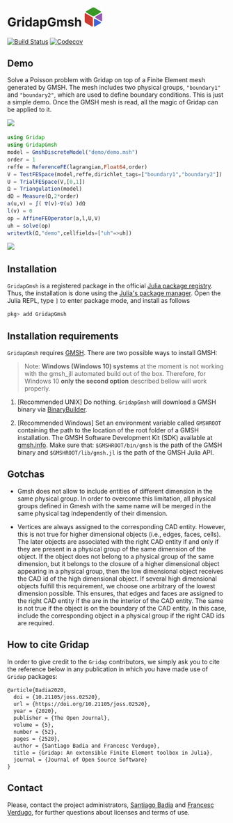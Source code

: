 # GridapGmsh <img src="https://github.com/gridap/Gridap.jl/blob/master/images/color-logo-only.png" width="40" title="Gridap logo">

[![Build Status](https://github.com/gridap/GridapGmsh.jl/workflows/CI/badge.svg?branch=master)](https://github.com/gridap/GridapGmsh.jl/actions?query=workflow%3ACI)
[![Codecov](https://codecov.io/gh/gridap/GridapGmsh.jl/branch/master/graph/badge.svg)](https://codecov.io/gh/gridap/GridapGmsh.jl)


## Demo

Solve a Poisson problem with Gridap on top of a Finite Element mesh generated by GMSH. The mesh includes two physical groups, `"boundary1"` and `"boundary2"`, which are used to define boundary conditions. This is just a simple demo. Once the GMSH mesh is read, all the magic of Gridap can be applied to it. 

![](demo/demo-gmsh.png)

```julia
using Gridap
using GridapGmsh
model = GmshDiscreteModel("demo/demo.msh")
order = 1
reffe = ReferenceFE(lagrangian,Float64,order)
V = TestFESpace(model,reffe,dirichlet_tags=["boundary1","boundary2"])
U = TrialFESpace(V,[0,1])
Ω = Triangulation(model)
dΩ = Measure(Ω,2*order)
a(u,v) = ∫( ∇(v)⋅∇(u) )dΩ
l(v) = 0
op = AffineFEOperator(a,l,U,V)
uh = solve(op)
writevtk(Ω,"demo",cellfields=["uh"=>uh])
```

![](demo/demo.png)


## Installation

`GridapGmsh` is a registered package in the official [Julia package registry](https://github.com/JuliaRegistries/General).  Thus, the installation is done using the [Julia's package manager](https://julialang.github.io/Pkg.jl/v1/). Open the Julia REPL, type `]` to enter package mode, and install as follows
```julia
pkg> add GridapGmsh
```
## Installation requirements

`GridapGmsh` requires [GMSH](https://gmsh.info/). There are two possible ways to install GMSH:

> Note: **Windows (Windows 10) systems** at the moment is not working with the gmsh_jll automated build out of the box. Therefore, for Windows 10 **only the second option** described bellow will work properly.

1. [Recommended UNIX] Do nothing. `GridapGmsh` will download a GMSH binary via [BinaryBuilder](https://github.com/JuliaBinaryWrappers/gmsh_jll.jl).

2. [Recommended Windows] Set an environment variable called `GMSHROOT` containing the path to the location of the root folder of a GMSH installation. The GMSH Software Development Kit (SDK) available at [gmsh.info](https://gmsh.info/). Make sure that: `$GMSHROOT/bin/gmsh` is the path of the GMSH binary and `$GMSHROOT/lib/gmsh.jl` is the path of the GMSH Julia API.

## Gotchas

- Gmsh does not allow to include entities of different dimension in the same physical group. In order to overcome this limitation, all physical groups defined in Gmesh with the same name will be merged in the same physical tag independently of their dimension.

- Vertices are always assigned to the corresponding CAD entity. However, this is not true for higher dimensional objects (i.e., edges, faces, cells). The later objects are associated with the right CAD entity if and only if they are present in a physical group of the same dimension of the object. If the object does not belong to a physical group of the same dimension, but it belongs to the closure of a higher dimensional object appearing in a physical group, then the low dimensional object receives the CAD id of the high dimensional object. If several high dimensional objects fulfill this requirement, we choose one arbitrary of the lowest dimension possible. This ensures, that edges and faces are assigned to the right CAD entity if the are in the interior of the CAD entity. The same is not true if the object is on the boundary of the CAD entity. In this case, include the corresponding object in a physical group if the right CAD ids are required.

## How to cite Gridap

In order to give credit to the `Gridap` contributors, we simply ask you to cite the reference below in any publication in which you have made use of `Gridap` packages:

```
@article{Badia2020,
  doi = {10.21105/joss.02520},
  url = {https://doi.org/10.21105/joss.02520},
  year = {2020},
  publisher = {The Open Journal},
  volume = {5},
  number = {52},
  pages = {2520},
  author = {Santiago Badia and Francesc Verdugo},
  title = {Gridap: An extensible Finite Element toolbox in Julia},
  journal = {Journal of Open Source Software}
}
```

## Contact

Please, contact the project administrators, [Santiago Badia](mailto:santiago.badia@monash.edu) and [Francesc Verdugo](mailto:fverdugo@cimne.upc.edu), for further questions about licenses and terms of use.

